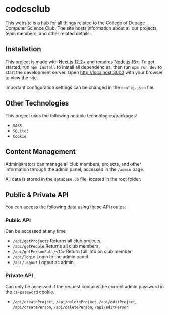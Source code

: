 # codcsclub

This website is a hub for all things related to the College of Dupage Computer Science Club. The site hosts information about all our projects, team members, and other related details.

## Installation

This project is made with [Next.js 12.2+](https://nextjs.org/) and requires [Node.js 16+](https://nodejs.org/en/). To get started, run `npm install` to install all dependencies, then run `npm run dev` to start the development server. Open [http://localhost:3000](http://localhost:3000) with your browser to view the site.

Important configuration settings can be changed in the `config.json` file.

## Other Technologies

This project uses the following notable technologies/packages:

- `SASS`
- `SQLite3`
- `Cookie`

## Content Management

Administrators can manage all club members, projects, and other information through the admin panel, accessed in the `/admin` page.

All data is stored in the `database.db` file, located in the root folder.

## Public & Private API

You can access the following data using these API routes:

### Public API
Can be accessed at any time
- `/api/getProjects` Returns all club projects.
- `/api/getPeople` Returns all club members.
- `/api/getPersonFull/<ID>` Return full info on club member.
- `/api/login` Login to the admin panel.
- `/api/logout` Logout as admin.

### Private API
Can only be accessed if the request contains the correct admin password in the `cs-password` cookie.
- `/api/createProject`, `/api/deleteProject`, `/api/editProject`, `/api/createPerson`, `/api/deletePerson`, `/api/editPerson`